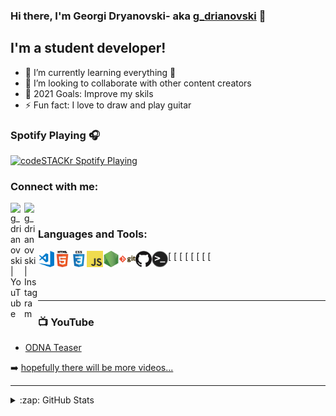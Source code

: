 ### Hi there, I'm Georgi Dryanovski- aka [g_drianovski][instagram] 👋

## I'm a student developer!

- 🌱 I’m currently learning everything 🤣
- 👯 I’m looking to collaborate with other content creators
- 🥅 2021 Goals: Improve my skils
- ⚡ Fun fact: I love to draw and play guitar

### Spotify Playing 🎧

 [<img src="https://spotify-now-plaing-1ze5mimf0-ghdryanovski19.vercel.app/api/spotify" alt="codeSTACKr Spotify Playing" width="350" />](https://open.spotify.com/user/georgidrianovski)

### Connect with me:
[<img align="left" alt="g_drianovski | YouTube" width="22px" src="https://cdn.jsdelivr.net/npm/simple-icons@v3/icons/youtube.svg" />][youtube]
[<img align="left" alt="g_drianovski | Instagram" width="22px" src="https://cdn.jsdelivr.net/npm/simple-icons@v3/icons/instagram.svg" />][instagram]

<br />

### Languages and Tools:

[<img align="left" alt="Visual Studio Code" width="26px" src="https://raw.githubusercontent.com/github/explore/80688e429a7d4ef2fca1e82350fe8e3517d3494d/topics/visual-studio-code/visual-studio-code.png" />
[<img align="left" alt="HTML5" width="26px" src="https://raw.githubusercontent.com/github/explore/80688e429a7d4ef2fca1e82350fe8e3517d3494d/topics/html/html.png" />
[<img align="left" alt="CSS3" width="26px" src="https://raw.githubusercontent.com/github/explore/80688e429a7d4ef2fca1e82350fe8e3517d3494d/topics/css/css.png" />
[<img align="left" alt="JavaScript" width="26px" src="https://raw.githubusercontent.com/github/explore/80688e429a7d4ef2fca1e82350fe8e3517d3494d/topics/javascript/javascript.png" />
[<img align="left" alt="Node.js" width="26px" src="https://raw.githubusercontent.com/github/explore/80688e429a7d4ef2fca1e82350fe8e3517d3494d/topics/nodejs/nodejs.png" />
[<img align="left" alt="Git" width="26px" src="https://raw.githubusercontent.com/github/explore/80688e429a7d4ef2fca1e82350fe8e3517d3494d/topics/git/git.png" />
[<img align="left" alt="GitHub" width="26px" src="https://raw.githubusercontent.com/github/explore/78df643247d429f6cc873026c0622819ad797942/topics/github/github.png" />
[<img align="left" alt="Terminal" width="26px" src="https://raw.githubusercontent.com/github/explore/80688e429a7d4ef2fca1e82350fe8e3517d3494d/topics/terminal/terminal.png" />

<br />
<br />

---

### 📺 YouTube

<!-- YOUTUBE:START -->
- [ODNA Teaser](https://www.youtube.com/watch?v=i1ZoyIOhJuI)
<!-- YOUTUBE:END -->

➡️ [hopefully there will be more videos...](https://www.youtube.com/channel/UC1u8NSWAyhMQpgI-hjrEDKA)

---

<details>
  <summary>:zap: GitHub Stats</summary>

  <img align="left" alt="GHDryanovski19's GitHub Stats" src="https://github-readme-stats.codestackr.vercel.app/api?username=GHDryanovski19&show_icons=true&hide_border=true" />

</details>

[youtube]: https://www.youtube.com/channel/UC1u8NSWAyhMQpgI-hjrEDKA
[instagram]: https://www.instagram.com/g_drianovski/

